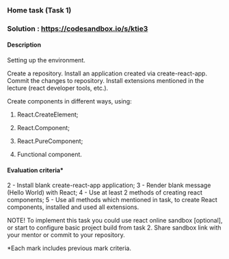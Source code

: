 ### Home task (Task 1)

### Solution : https://codesandbox.io/s/ktie3

#### Description
Setting up the environment. 

Create a repository. Install an application created via create-react-app. Commit the changes to repository. Install extensions mentioned in the lecture (react developer tools, etc.). 


Create components in different ways, using:  

1. React.CreateElement; 

2. React.Component; 

3. React.PureComponent;

4. Functional component. 
 
#### Evaluation criteria* 
 
2 - Install blank create-react-app application; 
3 - Render blank message (Hello World) with React; 
4 - Use at least 2 methods of creating react components; 
5 - Use all methods which mentioned in task, to create React components, installed and used all extensions. 
 

NOTE! To implement this task you could use react online sandbox [optional], or start to configure basic project build from task 2. Share sandbox link with your mentor or commit to your repository. 
 
*Each mark includes previous mark criteria. 
